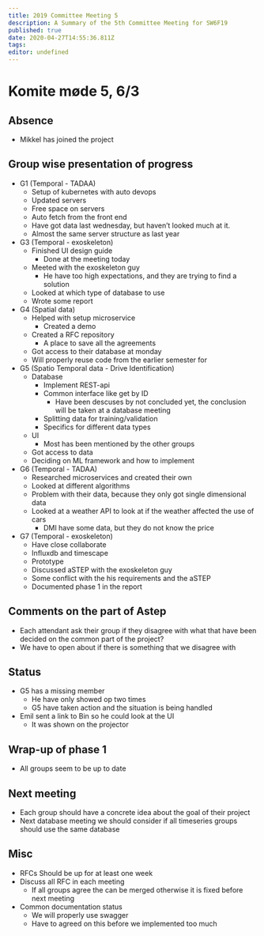 ```yaml
---
title: 2019 Committee Meeting 5
description: A Summary of the 5th Committee Meeting for SW6F19
published: true
date: 2020-04-27T14:55:36.811Z
tags: 
editor: undefined
---
```


# Komite møde 5, 6/3

## Absence

- Mikkel has joined the project

## Group wise presentation of progress

- G1 (Temporal - TADAA)
  - Setup of kubernetes with auto devops
  - Updated servers
  - Free space on servers
  - Auto fetch from the front end
  - Have got data last wednesday, but haven’t looked much at it.
  - Almost the same server structure as last year
- G3 (Temporal - exoskeleton)
  - Finished UI design guide
    - Done at the meeting today
  - Meeted with the exoskeleton guy
    - He have too high expectations, and they are trying to find a solution
  - Looked at which type of database to use
  - Wrote some report
- G4 (Spatial data)
  - Helped with setup microservice
    - Created a demo
  - Created a RFC repository
    - A place to save all the agreements
  - Got access to their database at monday
  - Will properly reuse code from the earlier semester for
- G5 (Spatio Temporal data - Drive Identification)
  - Database
    - Implement REST-api
    - Common interface like get by ID
      - Have been descuses by not concluded yet, the conclusion will be taken at a database meeting
    - Splitting data for training/validation
    - Specifics for different data types
  - UI
    - Most has been mentioned by the other groups
  - Got access to data
  - Deciding on ML framework and how to implement
- G6 (Temporal - TADAA)
  - Researched microservices and created their own
  - Looked at different algorithms
  - Problem with their data, because they only got single dimensional data
  - Looked at a weather API to look at if the weather affected the use of cars
    - DMI have some data, but they do not know the price
- G7 (Temporal - exoskeleton)
  - Have close collaborate
  - Influxdb and timescape
  - Prototype
  - Discussed aSTEP with the exoskeleton guy
  - Some conflict with the his requirements and the aSTEP
  - Documented phase 1 in the report

## Comments on the part of Astep

- Each attendant ask their group if they disagree with what that have been decided on the common part of the project?
- We have to open about if there is something that we disagree with

## Status

- G5 has a missing member
  - He have only showed op two times
  - G5 have taken action and the situation is being handled
- Emil sent a link to Bin so he could look at the UI
  - It was shown on the projector

## Wrap-up of phase 1

- All groups seem to be up to date

## Next meeting

- Each group should have a concrete idea about the goal of their project
- Next database meeting we should consider if all timeseries groups should use the same database

## Misc

- RFCs Should be up for at least one week
- Discuss all RFC in each meeting
  - If all groups agree the can be merged otherwise it is fixed before next meeting
- Common documentation status
  - We will properly use swagger
  - Have to agreed on this before we implemented too much
